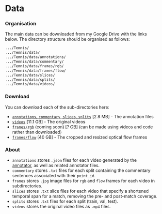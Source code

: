 # Data
### Organisation
The main data can be downloaded from my Google Drive with the links below.
The directory structure should be organised as follows:
```bash
.../Tennis/
.../Tennis/data/
.../Tennis/data/annotations/
.../Tennis/data/commentary/
.../Tennis/data/frames/rgb/
.../Tennis/data/frames/flow/
.../Tennis/data/slices/
.../Tennis/data/splits/
.../Tennis/data/videos/
```

### Download
You can download each of the sub-directories here:
- [``annotations``, ``commentary``, ``slices``, ``splits``](https://drive.google.com/open?id=1g8D2rS-6O9L0G540VlLeSe2iBj6S_hpA) \[2.8 MB\] - The annotation files
- [``videos``](https://drive.google.com/open?id=1O55GYUC93vIerrRQDxfI_e6ECoAVy03j) \[11.1 GB\] - The original videos
- [``frames/rgb``]() (coming soon) \[? GB\] (can be made using videos and code rather than downloaded)
- [``frames/flow``](https://drive.google.com/open?id=1d587RcqnGSk4A5Tze7UpWMGgjHCvD5nx) \[40 GB\] - The cropped and resized optical flow frames

### About
- `annotations` stores `.json` files for each video generated by the
[annotator](../annotator/), as well as related annotator files.
- `commentary` stores `.txt` files for each split containing the
commentary sentences associated with their `point_id`.
- `frames` stores `.jpg` image files for `rgb` and `flow` frames for
each video in subdirectories.
- `slices` stores `.txt` slice files for each video that specify a
shortened temporal span for a match, removing the pre- and post-match
coverage.
- `splits` stores `.txt` files for each split (train, val, test).
- `videos` stores the original video files as `.mp4` files.

